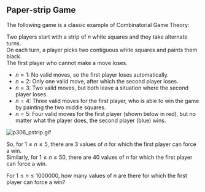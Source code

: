 ## Paper-strip Game

The following game is a classic example of Combinatorial Game Theory:

Two players start with a strip of  $n$  white squares and they take alternate turns.  
On each turn, a player picks two contiguous white squares and paints them black.  
The first player who cannot make a move loses.

-  $n=1$: No valid moves, so the first player loses automatically.
-  $n=2$: Only one valid move, after which the second player loses.
-  $n=3$: Two valid moves, but both leave a situation where the second player loses.
-  $n=4$: Three valid moves for the first player, who is able to win the game by painting the two middle squares.
-  $n=5$: Four valid moves for the first player (shown below in red), but no matter what the player does, the second player (blue) wins.

![p306_pstrip.gif](https://projecteuler.net/project/images/p306_pstrip.gif)

So, for  $1≤n≤5$, there are $3$ values of  $n$  for which the first player can force a win.  
Similarly, for  $1≤n≤50$, there are $40$ values of  $n$  for which the first player can force a win.

For  $1≤n≤1000000$, how many values of  $n$  are there for which the first player can force a win?
